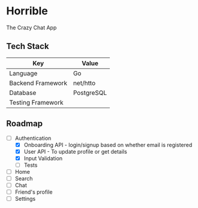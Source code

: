# Horrible

The Crazy Chat App

## Tech Stack

| Key               | Value      |
| ----------------- | ---------- |
| Language          | Go         |
| Backend Framework | net/htto   |
| Database          | PostgreSQL |
| Testing Framework |            |

## Roadmap

- [ ] Authentication
  - [x] Onboarding API - login/signup based on whether email is registered
  - [x] User API - To update profile or get details
  - [x] Input Validation
  - [ ] Tests
- [ ] Home
- [ ] Search
- [ ] Chat
- [ ] Friend's profile
- [ ] Settings
